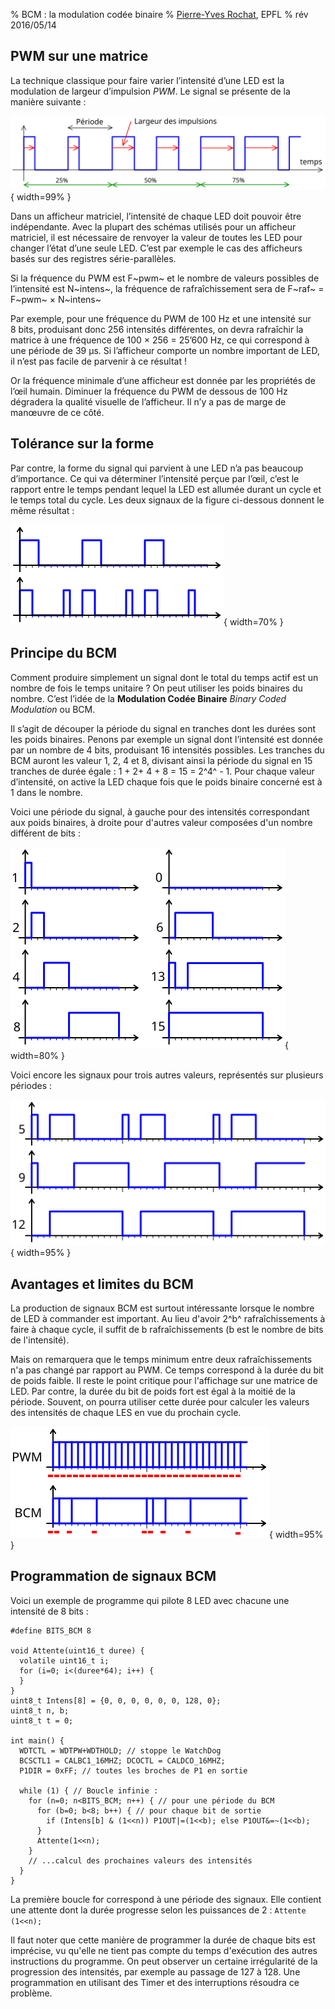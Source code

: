 % BCM : la modulation codée binaire
% [Pierre-Yves Rochat](mailto:pyr@pyr.ch), EPFL
% rév 2016/05/14


## PWM sur une matrice ##

La technique classique pour faire varier l’intensité d’une LED est la modulation de largeur d’impulsion *PWM*. Le signal se présente de la manière suivante :

![Signal PWM](images/pwm.svg "Signal PWM"){ width=99% }

Dans un afficheur matriciel, l’intensité de chaque LED doit pouvoir être indépendante. Avec la plupart des schémas utilisés pour un afficheur matriciel, il est nécessaire de renvoyer la valeur de toutes les LED pour changer l’état d’une seule LED. C’est par exemple le cas des afficheurs basés sur des registres série-parallèles.

Si la fréquence du PWM est F~pwm~ et le nombre de valeurs possibles de l’intensité est N~intens~, la fréquence de rafraîchissement sera de F~raf~ = F~pwm~ × N~intens~

Par exemple, pour une fréquence du PWM de 100 Hz et une intensité sur 8 bits, produisant donc 256 intensités différentes, on devra rafraîchir la matrice à une fréquence de 100 × 256 = 25’600 Hz, ce qui correspond à une période de 39 µs. Si l’afficheur comporte un nombre important de LED, il n’est pas facile de parvenir à ce résultat !

Or la fréquence minimale d’une afficheur est donnée par les propriétés de l’œil humain. Diminuer la fréquence du PWM de dessous de 100 Hz dégradera la qualité visuelle de l’afficheur. Il n’y a pas de marge de manœuvre de ce côté.


## Tolérance sur la forme ##

Par contre, la forme du signal qui parvient à une LED n’a pas beaucoup d’importance. Ce qui va déterminer l’intensité perçue par l’œil, c’est le rapport entre le temps pendant lequel la LED est allumée durant un cycle et le temps total du cycle. Les deux signaux de la figure ci-dessous donnent le même résultat :

![Même intensité pour deux signaux différents](images/forme-dif.svg "Même intensité pour deux signaux différents"){ width=70% }

## Principe du BCM ##

Comment produire simplement un signal dont le total du temps actif est un nombre de fois le temps unitaire ? On peut utiliser les poids binaires du nombre. C’est l’idée de la **Modulation Codée Binaire** *Binary Coded Modulation* ou BCM.

Il s’agit de découper la période du signal en tranches dont les durées sont les poids binaires. Penons par exemple un signal dont l’intensité est donnée par un nombre de 4 bits, produisant 16 intensités possibles. Les tranches du BCM auront les valeur 1, 2, 4 et 8, divisant ainsi la période du signal en 15 tranches de durée égale : 1 + 2+ 4 + 8 = 15 = 2^4^ - 1. Pour chaque valeur d’intensité, on active la LED chaque fois que le poids binaire concerné est à 1 dans le nombre.

Voici une période du signal, à gauche pour des intensités correspondant aux poids binaires, à droite pour d'autres valeur composées d'un nombre différent de bits :

![Principe du BCM](images/bcm.svg "Principe du BCM"){ width=80% }

Voici encore les signaux pour trois autres valeurs, représentés sur plusieurs périodes :

![Exemples de signaux BCM sur 3 périodes](images/bcm-3per.svg "Signal BCM"){ width=95% }

## Avantages et limites du BCM ##

La production de signaux BCM est surtout intéressante lorsque le nombre de LED à commander est important. Au lieu d'avoir 2^b^ rafraîchissements à faire à chaque cycle, il suffit de b rafraîchissements (b est le nombre de bits de l'intensité).

Mais on remarquera que le temps minimum entre deux rafraîchissements n'a pas changé par rapport au PWM. Ce temps correspond à la durée du bit de poids faible. Il reste le point critique pour l'affichage sur une matrice de LED. Par contre, la durée du bit de poids fort est égal à la moitié de la période. Souvent, on pourra utiliser cette durée pour calculer les valeurs des intensités de chaque LES en vue du prochain cycle.

![Chargement des valeurs pour chaque bit](images/bcm-change.svg "Chargement des valeurs pour chaque bit"){ width=95% }

## Programmation de signaux BCM ##

Voici un exemple de programme qui pilote 8 LED avec chacune une intensité de 8 bits :

~~~~~~~ { .c .numberLines startFrom="1" }
#define BITS_BCM 8

void Attente(uint16_t duree) {
  volatile uint16_t i;
  for (i=0; i<(duree*64); i++) {
  }
}
uint8_t Intens[8] = {0, 0, 0, 0, 0, 0, 128, 0};
uint8_t n, b;
uint8_t t = 0;

int main() {
  WDTCTL = WDTPW+WDTHOLD; // stoppe le WatchDog
  BCSCTL1 = CALBC1_16MHZ; DCOCTL = CALDCO_16MHZ;
  P1DIR = 0xFF; // toutes les broches de P1 en sortie

  while (1) { // Boucle infinie :
    for (n=0; n<BITS_BCM; n++) { // pour une période du BCM
      for (b=0; b<8; b++) { // pour chaque bit de sortie
        if (Intens[b] & (1<<n)) P1OUT|=(1<<b); else P1OUT&=~(1<<b);
      }
      Attente(1<<n);
    }
    // ...calcul des prochaines valeurs des intensités
  }
}
~~~~~~~
<!-- retour au mode normal pour Gedit -->

La première boucle for correspond à une période des signaux. Elle contient une attente dont la durée progresse selon les puissances de 2 : `Attente (1<<n);`

Il faut noter que cette manière de programmer la durée de chaque bits est imprécise, vu qu'elle ne tient pas compte du temps d'exécution des autres instructions du programme. On peut observer un certaine irrégularité de la progression des intensités, par exemple au passage de 127 à 128. Une programmation en utilisant des Timer et des interruptions résoudra ce problème.





